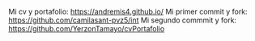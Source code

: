 Mi cv y portafolio: https://andremis4.github.io/
Mi primer commit y fork: https://github.com/camilasant-pvz5/int
Mi segundo commmit y fork: https://github.com/YerzonTamayo/cvPortafolio
